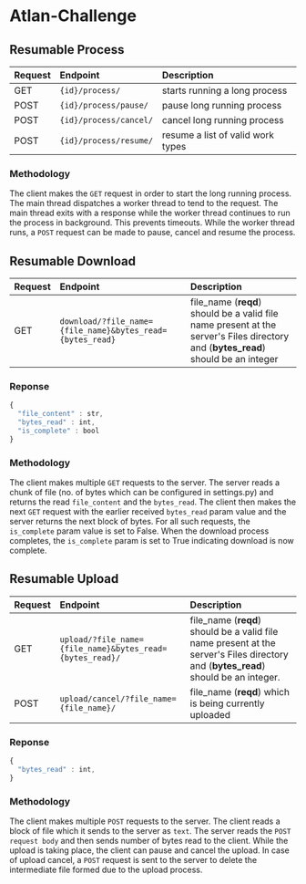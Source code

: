# Atlan-Challenge

## Resumable Process

Request | Endpoint      | Description                       |
|:-----------|:----------------------------------------------------------------|:----------------------------------|
|GET | `{id}/process/`        | starts running a long process |
|POST | `{id}/process/pause/` | pause long running process |
|POST | `{id}/process/cancel/` | cancel long running process |
|POST | `{id}/process/resume/` | resume a list of valid work types |

### Methodology
The client makes the `GET` request in order to start the long running process. The main thread dispatches a worker thread to tend to the request. The main thread exits with a response while the worker thread continues to run the process in background. This prevents timeouts. While the worker thread runs, a `POST` request can be made to pause, cancel and resume the process. 


## Resumable Download

Request | Endpoint                                                               | Description                       |
|:-----------|:------------------------------------------------------------------|:----------------------------------|
|GET | `download/?file_name={file_name}&bytes_read={bytes_read}` | file_name (**reqd**) should be a valid file name present at the server's Files directory and (**bytes_read**) should be an integer  |

### Reponse

```javascript
{
  "file_content" : str,
  "bytes_read" : int,
  "is_complete" : bool
}
```

### Methodology
The client makes multiple `GET` requests to the server. The server reads a chunk of file (no. of bytes which can be configured in settings.py) and returns the read `file_content` and the `bytes_read`. The client then makes the next `GET` request with the earlier received `bytes_read` param value and the server returns the next block of bytes. For all such requests, the `is_complete` param value is set to False. When the download process completes, the `is_complete` param is set to True indicating download is now complete.


## Resumable Upload

Request | Endpoint                                                               | Description                       |
|:-----------|:---------------------------------------------------------------------|:----------------------------------|
|GET | `upload/?file_name={file_name}&bytes_read={bytes_read}/` | file_name (**reqd**) should be a valid file name present at the server's Files directory and (**bytes_read**) should be an integer.  |
|POST | `upload/cancel/?file_name={file_name}/` | file_name (**reqd**) which is being currently uploaded  |

### Reponse

```javascript
{
  "bytes_read" : int,
}
```

### Methodology
The client makes multiple `POST` requests to the server. The client reads a block of file which it sends to the server as `text`. The server reads the `POST request body` and then sends number of bytes read to the client. While the upload is taking place, the client can pause and cancel the upload. In case of upload cancel, a `POST` request is sent to the server to delete the intermediate file formed due to the upload process.

